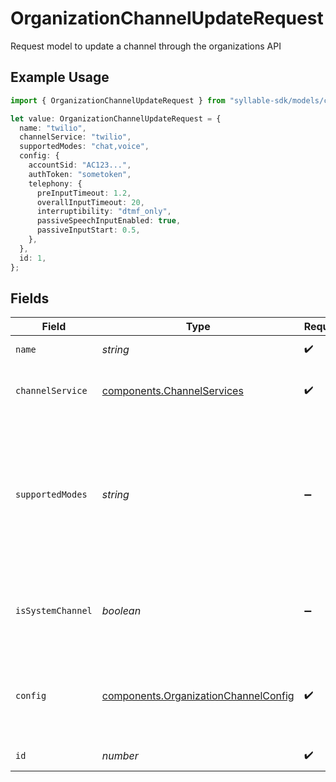 # OrganizationChannelUpdateRequest

Request model to update a channel through the organizations API

## Example Usage

```typescript
import { OrganizationChannelUpdateRequest } from "syllable-sdk/models/components";

let value: OrganizationChannelUpdateRequest = {
  name: "twilio",
  channelService: "twilio",
  supportedModes: "chat,voice",
  config: {
    accountSid: "AC123...",
    authToken: "sometoken",
    telephony: {
      preInputTimeout: 1.2,
      overallInputTimeout: 20,
      interruptibility: "dtmf_only",
      passiveSpeechInputEnabled: true,
      passiveInputStart: 0.5,
    },
  },
  id: 1,
};
```

## Fields

| Field                                                                                                                                                 | Type                                                                                                                                                  | Required                                                                                                                                              | Description                                                                                                                                           | Example                                                                                                                                               |
| ----------------------------------------------------------------------------------------------------------------------------------------------------- | ----------------------------------------------------------------------------------------------------------------------------------------------------- | ----------------------------------------------------------------------------------------------------------------------------------------------------- | ----------------------------------------------------------------------------------------------------------------------------------------------------- | ----------------------------------------------------------------------------------------------------------------------------------------------------- |
| `name`                                                                                                                                                | *string*                                                                                                                                              | :heavy_check_mark:                                                                                                                                    | The channel name                                                                                                                                      | twilio                                                                                                                                                |
| `channelService`                                                                                                                                      | [components.ChannelServices](../../models/components/channelservices.md)                                                                              | :heavy_check_mark:                                                                                                                                    | The communication service for a channel.                                                                                                              |                                                                                                                                                       |
| `supportedModes`                                                                                                                                      | *string*                                                                                                                                              | :heavy_minus_sign:                                                                                                                                    | The comma-delimited list of supported modes for the channel, which defines the       possible communication methods for channel targets linked to it. | chat,voice                                                                                                                                            |
| `isSystemChannel`                                                                                                                                     | *boolean*                                                                                                                                             | :heavy_minus_sign:                                                                                                                                    | Whether the channel is a built-in system channel (i.e., is not customizable)                                                                          | false                                                                                                                                                 |
| `config`                                                                                                                                              | [components.OrganizationChannelConfig](../../models/components/organizationchannelconfig.md)                                                          | :heavy_check_mark:                                                                                                                                    | Channel config information for creates / updates through the organizations API                                                                        |                                                                                                                                                       |
| `id`                                                                                                                                                  | *number*                                                                                                                                              | :heavy_check_mark:                                                                                                                                    | The internal ID of the channel                                                                                                                        | 1                                                                                                                                                     |